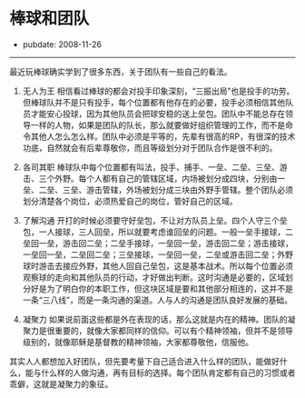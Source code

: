 # 棒球和团队

- pubdate: 2008-11-26

--------------------------


最近玩棒球确实学到了很多东西，关于团队有一些自己的看法。

1. 无人为王
相信看过棒球的都会对投手印象深刻，“三振出局”也是投手的功劳。但棒球队并不是只有投手，每个位置都有他存在的必要，投手必须相信其他队员才能安心投球，因为其他队员会把球安稳的送上垒包。团队中不能总存在领导一样的人物，如果是团队的队长，那么就要做好组织管理的工作，而不是命令其他人怎么怎么样。团队中必须是平等的，先辈有很高的RP，有很深的技术功底，自然就会有后辈尊敬你，而且等级划分对于团队合作是很不利的。

2. 各司其职
棒球队中每个位置都有叫法，投手、捕手、一垒、二垒、三垒、游击、三个外野。每个人都有自己的管辖区域，内场被划分成四块，分别由一垒、二垒、三垒、游击管辖，外场被划分成三块由外野手管辖。整个团队必须划分清楚各个岗位，必须热爱自己的岗位，管好自己的区域。
3. 了解沟通
开打的时候必须要守好垒包，不让对方队员上垒。四个人守三个垒包，一人接球，三人回垒，所以就要考虑谁回垒的问题。一般一垒手接球，二垒回一垒，游击回二垒；二垒手接球，一垒回一垒，游击回二垒；游击接球，一垒回一垒，二垒回二垒；三垒接球，一垒回一垒，二垒或游击回二垒；外野球时游击去接应外野，其他人回自己垒包，这是基本战术。所以每个位置必须观察球的走向和其他队员的行动，才好做出判断。这时沟通是必要的，区域划分好是为了明白你的本职工作，但这块区域是要和其他部分相连的，这并不是一条“三八线”，而是一条沟通的渠道。人与人的沟通是团队良好发展的基础。

4. 凝聚力
如果说前面这些都是外在表现的话，那么这就是内在的精神。团队的凝聚力是很重要的，就像大家都同样的信仰。可以有个精神领袖，但并不是领导级别的，就像耶稣是基督教的精神领袖，大家都尊敬他，信服他。

其实人人都想加入好团队，但先要考量下自己适合进入什么样的团队，能做好什么，能与什么样的人做沟通，再有目标的选择。每个团队肯定都有自己的习惯或者乖僻，这就是凝聚力的象征。
